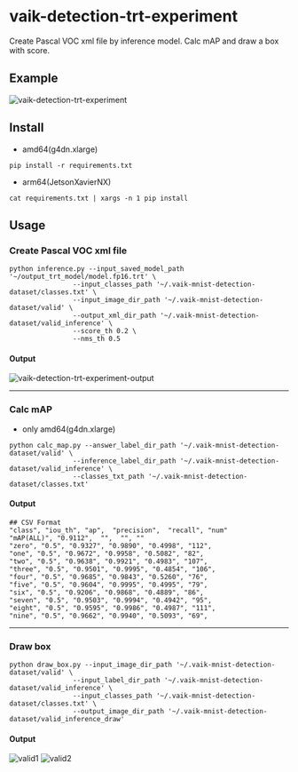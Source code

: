 # vaik-detection-trt-experiment

Create Pascal VOC xml file by inference model. Calc mAP and draw a box with score.

## Example

![vaik-detection-trt-experiment](https://user-images.githubusercontent.com/116471878/199637208-76753193-a391-4b5b-a84f-5418502a8d2a.png)


## Install

- amd64(g4dn.xlarge)

```shell
pip install -r requirements.txt
```

- arm64(JetsonXavierNX)

```shell
cat requirements.txt | xargs -n 1 pip install
```

## Usage

### Create Pascal VOC xml file

```shell
python inference.py --input_saved_model_path '~/output_trt_model/model.fp16.trt' \
                --input_classes_path '~/.vaik-mnist-detection-dataset/classes.txt' \
                --input_image_dir_path '~/.vaik-mnist-detection-dataset/valid' \
                --output_xml_dir_path '~/.vaik-mnist-detection-dataset/valid_inference' \
                --score_th 0.2 \
                --nms_th 0.5
```

#### Output

![vaik-detection-trt-experiment-output](https://user-images.githubusercontent.com/116471878/199637324-dae09efc-abb1-4c76-ba6d-e7fe1846bd22.png)

-----


### Calc mAP

- only amd64(g4dn.xlarge)

```shell
python calc_map.py --answer_label_dir_path '~/.vaik-mnist-detection-dataset/valid' \
                --inference_label_dir_path '~/.vaik-mnist-detection-dataset/valid_inference' \
                --classes_txt_path '~/.vaik-mnist-detection-dataset/classes.txt'
```

#### Output

``` text
## CSV Format
"class", "iou_th", "ap",  "precision",  "recall", "num" 
"mAP(ALL)", "0.9112",  "",  "", ""
"zero", "0.5", "0.9327", "0.9890", "0.4998", "112", 
"one", "0.5", "0.9672", "0.9958", "0.5082", "82", 
"two", "0.5", "0.9638", "0.9921", "0.4983", "107", 
"three", "0.5", "0.9501", "0.9995", "0.4854", "106", 
"four", "0.5", "0.9685", "0.9843", "0.5260", "76", 
"five", "0.5", "0.9604", "0.9995", "0.4995", "79", 
"six", "0.5", "0.9206", "0.9868", "0.4889", "86", 
"seven", "0.5", "0.9503", "0.9994", "0.4942", "95", 
"eight", "0.5", "0.9595", "0.9986", "0.4987", "111", 
"nine", "0.5", "0.9662", "0.9940", "0.5093", "69", 
```

----

### Draw box

```shell
python draw_box.py --input_image_dir_path '~/.vaik-mnist-detection-dataset/valid' \
                --input_label_dir_path '~/.vaik-mnist-detection-dataset/valid_inference' \
                --input_classes_path '~/.vaik-mnist-detection-dataset/classes.txt' \
                --output_image_dir_path '~/.vaik-mnist-detection-dataset/valid_inference_draw'
```

#### Output

![valid1](https://user-images.githubusercontent.com/116471878/199640085-ce7773c3-f4c7-4b85-aa61-d85649bd4f31.png)
![valid2](https://user-images.githubusercontent.com/116471878/199640088-0c5d1baf-ef14-44f4-a06f-b0eb9951df9a.png)
